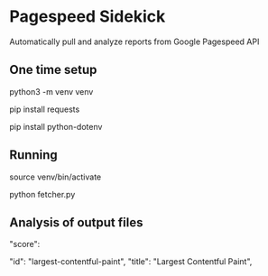 # Pagespeed Sidekick

Automatically pull and analyze reports from Google Pagespeed API

## One time setup

python3 -m venv venv

pip install requests

pip install python-dotenv

## Running

source venv/bin/activate

python fetcher.py

## Analysis of output files

"score":

"id": "largest-contentful-paint",
"title": "Largest Contentful Paint",
